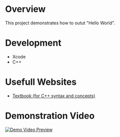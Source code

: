 # Overview
This project demonstrates how to outut "Hello World".<br>

# Development
- Xcode
- C++

# Usefull Websites
- [Textbook (for C++ syntax and concepts)](https://content.byui.edu/file/4101122b-6564-4347-8376-d020600c9044/1/Cpp.01.Reading.Basics.html)

# Demonstration Video
[![Demo Video Preview]([https://img.youtube.com/vi/aqhUgXB20-c/0.jpg)](https://www.youtube.com/watch?v=aqhUgXB20-c](https://youtu.be/z_kxz-iRXNI))
